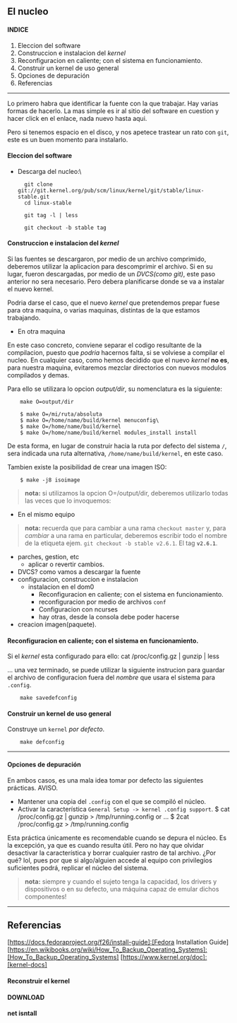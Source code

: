 ## El nucleo

####	INDICE

1. Eleccion del software
2. Construccion e instalacion del _kernel_ 
3. Reconfiguracion en caliente; con el sistema en funcionamiento.
4. Construir un kernel de uso general
5. Opciones de depuración
5. Referencias

---

Lo primero habra que identificar la fuente con la que trabajar. Hay varias formas de
hacerlo. La mas simple es ir al sitio del software en cuestion y hacer click en el 
enlace, nada nuevo hasta aqui.

Pero si tenemos espacio en el disco, y nos apetece trastear un rato con `git`, este es
un buen momento para instalarlo.

#### Eleccion del software

- Descarga del nucleo:\

		git clone git://git.kernel.org/pub/scm/linux/kernel/git/stable/linux-stable.git
		cd linux-stable
		
		git tag -l | less
		
		git checkout -b stable tag


#### Construccion e instalacion del _kernel_

Si las fuentes se descargaron, por medio  de un archivo comprimido, deberemos
utilizar la aplicacion para descomprimir el archivo.
Si en su lugar, fueron descargadas, por medio de un _DVCS(como git)_, este paso 
anterior no sera necesario. Pero debera planificarse donde se va a instalar el nuevo
kernel.

Podria darse el caso, que el nuevo  _kernel_ que pretendemos prepar fuese para 
otra maquina, o varias maquinas, distintas de la que estamos trabajando.

- En otra maquina

En este caso concreto, conviene separar el codigo resultante de la compilacion,
puesto que _podria_ hacernos falta, si se volviese a compilar el nucleo.
En cualquier caso, como hemos decidido que el nuevo _kernel_ __no es__, para
nuestra maquina, evitaremos mezclar directorios con nuevos modulos compilados y
demas.

Para ello se utilizara lo opcion _output/dir_, su nomenclatura es la siguiente:

		make O=output/dir
		
		$ make O=/mi/ruta/absoluta
		$ make O=/home/name/build/kernel menuconfig\
		$ make O=/home/name/build/kernel
		$ make O=/home/name/build/kernel modules_install install

De esta forma, en lugar de construir hacia la ruta por defecto del sistema `/`,
sera indicada una ruta alternativa, `/home/name/build/kernel`, en este caso.


Tambien existe la posibilidad de crear una imagen ISO:

		$ make -j8 isoimage


> __nota:__ si utilizamos la opcion O=/output/dir, deberemos utilizarlo todas
> las veces que lo invoquemos:
		

- En el mismo equipo

> __nota:__ recuerda que para cambiar a una rama `checkout master` y, para
> _cambiar_ a una rama en particular, deberemos escribir todo el nombre de 
> la etiqueta ejem. `git checkout -b stable v2.6.1`. El tag __`v2.6.1`__.


- parches, gestion, etc
	- aplicar o revertir cambios.	
- DVCS? como vamos a descargar la fuente
- configuracion, construccion e instalacion
	- instalacion en el dom0
		- Reconfiguracion en caliente; con el sistema en funcionamiento.		
		- reconfiguracion por medio de archivos `conf` 
		- Configuracion con ncurses		 
		- hay otras, desde la consola debe poder hacerse
- creacion imagen(paquete).


#### Reconfiguracion en caliente; con el sistema en funcionamiento.

Si el _kernel_ esta configurado para ello:
		cat /proc/config.gz | gunzip | less

... una vez terminado, se puede utilizar la siguiente instrucion para
guardar el archivo de configuracion fuera del _nombre_ que usara el
sistema para `.config`.

		make savedefconfig

		
#### Construir un kernel de uso general

Construye un `kernel` _por defecto_.

		make defconfig
		
		
---
#### Opciones de depuración

En ambos casos, es una mala idea tomar por defecto las siguientes prácticas. AVISO.
- Mantener una copia del `.config` con el que se compiló el núcleo.
- Activar la característica `General Setup -> kernel .config support`.
		$ cat /proc/config.gz | gunzip > /tmp/running.config
		or ...
		$ 2cat /proc/config.gz > /tmp/running.config

Esta práctica únicamente es recomendable cuando se depura el núcleo. Es la excepción,
ya que es cuando resulta útil. Pero no hay que olvidar desactivar la característica 
y borrar cualquier rastro de tal archivo. ¿Por qué? lol, pues por que si algo/alguien
accede al equipo con privilegios suficientes podrá, replicar el núcleo del sistema.
> __nota:__ siempre y cuando el sujeto tenga la capacidad, los drivers y dispositivos
> o en su defecto, una máquina capaz de emular dichos componentes!
---

## Referencias

[https://docs.fedoraproject.org/f26/install-guide]:[Fedora Installation Guide]
[https://en.wikibooks.org/wiki/How_To_Backup_Operating_Systems]:[How_To_Backup_Operating_Systems]
[https://www.kernel.org/doc]:[kernel-docs]
#### Reconstruir el kernel
[https://boot.fedoraproject.org/downloads]:[Reconstruir?]
#### DOWNLOAD
[https://dl.fedoraproject.org/pub/alt/bfo/bfo.iso]:[Downloads]
#### net isntall
[http://ipxe.org]:[Net-install]
